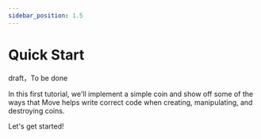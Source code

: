 ```yaml
---
sidebar_position: 1.5
---
```


# Quick Start

draft，To be done

In this first tutorial, we'll implement a simple coin and show off some of the ways that Move helps write correct code when creating, manipulating, and destroying coins.

Let's get started!
